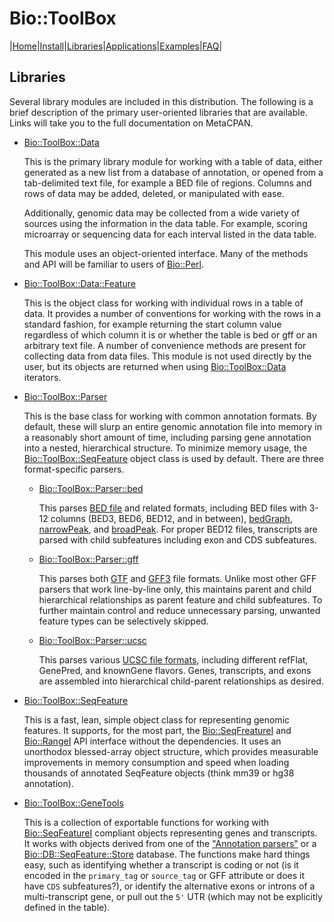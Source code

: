 # Bio::ToolBox

|[Home](ReadMe.md)|[Install](AdvancedInstallation.md)|[Libraries](Libraries.md)|[Applications](Applications.md)|[Examples](Examples.md)|[FAQ](FAQ.md)|

## Libraries

Several library modules are included in this distribution. The following is a brief
description of the primary user-oriented libraries that are available. Links will 
take you to the full documentation on MetaCPAN.

- [Bio::ToolBox::Data](https://metacpan.org/pod/Bio::ToolBox::Data)

    This is the primary library module for working with a table of data, either
    generated as a new list from a database of annotation, or opened from a
    tab-delimited text file, for example a BED file of regions. Columns and rows
    of data may be added, deleted, or manipulated with ease. 

    Additionally, genomic data may be collected from a wide variety of sources
    using the information in the data table. For example, scoring microarray or
    sequencing data for each interval listed in the data table.

    This module uses an object-oriented interface. Many of the methods and API
    will be familiar to users of
    [Bio::Perl](https://metacpan.org/pod/Bio::Perl).

- [Bio::ToolBox::Data::Feature](https://metacpan.org/pod/Bio::ToolBox::Data::Feature)

    This is the object class for working with individual rows in a table of
    data. It provides a number of conventions for working with the rows in a
    standard fashion, for example returning the start column value regardless of
    which column it is or whether the table is bed or gff or an arbitrary text
    file. A number of convenience methods are present for collecting data from
    data files. This module is not used directly by the user, but its objects
    are returned when using
    [Bio::ToolBox::Data](https://metacpan.org/pod/Bio::ToolBox::Data) iterators.

- [Bio::ToolBox::Parser](https://metacpan.org/pod/Bio::ToolBox::Parser)

    This is the base class for working with common annotation formats. By
    default, these will slurp an entire genomic annotation file into memory in a
    reasonably short amount of time, including parsing gene annotation into a
    nested, hierarchical structure. To minimize memory usage, the
    [Bio::ToolBox::SeqFeature](https://metacpan.org/pod/Bio::ToolBox::SeqFeature)
    object class is used by default. There are three format-specific parsers.

    - [Bio::ToolBox::Parser::bed](https://metacpan.org/pod/Bio::ToolBox::Parser::bed)

        This parses [BED
        file](http://genome.ucsc.edu/FAQ/FAQformat.html#format1) and related
        formats, including BED files with 3-12 columns (BED3, BED6, BED12, and
        in between),
        [bedGraph](http://genome.ucsc.edu/FAQ/FAQformat.html#format1.8),
        [narrowPeak](http://genome.ucsc.edu/FAQ/FAQformat.html#format12), and
        [broadPeak](http://genome.ucsc.edu/FAQ/FAQformat.html#format13). For
        proper BED12 files, transcripts are parsed with child subfeatures
        including exon and CDS subfeatures.

    - [Bio::ToolBox::Parser::gff](https://metacpan.org/pod/Bio::ToolBox::Parser::gff)

        This parses both [GTF](http://mblab.wustl.edu/GTF22.html) and
        [GFF3](https://github.com/The-Sequence-Ontology/Specifications/blob/master/gff3.md)
        file formats. Unlike most other GFF parsers that work line-by-line only,
        this maintains parent and child hierarchical relationships as parent
        feature and child subfeatures. To further maintain control and reduce
        unnecessary parsing, unwanted feature types can be selectively skipped.

    - [Bio::ToolBox::Parser::ucsc](https://metacpan.org/pod/Bio::ToolBox::Parser::ucsc)

        This parses various
        [UCSC file formats](http://genome.ucsc.edu/FAQ/FAQformat.html#format9), 
        including different refFlat, GenePred, and knownGene flavors. Genes,
        transcripts, and exons are assembled into hierarchical child-parent
        relationships as desired.

- [Bio::ToolBox::SeqFeature](https://metacpan.org/pod/Bio::ToolBox::SeqFeature)

    This is a fast, lean, simple object class for representing genomic features. 
    It supports, for the most part, the
    [Bio::SeqFreatureI](https://metacpan.org/pod/Bio::SeqFreatureI)
    and [Bio::RangeI](https://metacpan.org/pod/Bio::RangeI) API
    interface without the dependencies. It uses an unorthodox blessed-array
    object structure, which provides measurable improvements in memory
    consumption and speed when loading thousands of annotated SeqFeature objects
    (think mm39 or hg38 annotation). 

- [Bio::ToolBox::GeneTools](https://metacpan.org/pod/Bio::ToolBox::GeneTools)

    This is a collection of exportable functions for working with
    [Bio::SeqFeatureI](https://metacpan.org/pod/Bio::SeqFeatureI) compliant
    objects representing genes and transcripts. It works with objects derived
    from one of the ["Annotation parsers"](#annotation-parsers) or a
    [Bio::DB::SeqFeature::Store](https://metacpan.org/pod/Bio::DB::SeqFeature::Store)
    database. The functions make hard things easy, such as identifying
    whether a transcript is coding or not (is it encoded in the `primary_tag` or
    `source_tag` or GFF attribute or does it have `CDS` subfeatures?), or
    identify the alternative exons or introns of a multi-transcript gene, or
    pull out the `5'` UTR (which may not be explicitly defined in the table).

